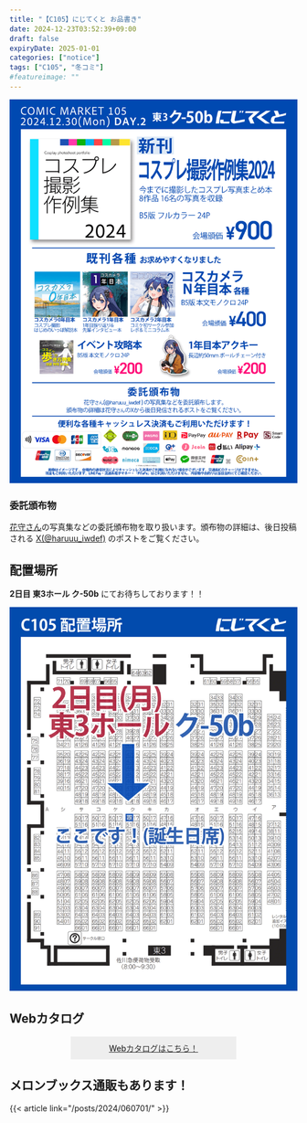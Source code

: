 ```yaml
---
title: "【C105】にじてくと お品書き"
date: 2024-12-23T03:52:39+09:00
draft: false
expiryDate: 2025-01-01
categories: ["notice"]
tags: ["C105", "冬コミ"]
#featureimage: ""
---
```


![C105お品書き](menu1.png)


### 委託頒布物

[花守さん](https://x.com/haruuu_iwdef/)の写真集などの委託頒布物を取り扱います。頒布物の詳細は、後日投稿される [X(@haruuu_iwdef)](https://x.com/haruuu_iwdef/) のポストをご覧ください。

## 配置場所

**2日目 東3ホール ク-50b** にてお待ちしております！！

![C105配置場所](location.webp)


## Webカタログ

<div class="button008">
<a href="https://webcatalog.circle.ms/Perma/Circle/10448152/" target="_blank">Webカタログはこちら！</a>
</div>
<style>
.button008 a {
    background: #eee;
    position: relative;
    display: flex;
    justify-content: space-around;
    align-items: center;
    margin: 0 auto;
    max-width: 240px;
    padding: 10px 25px;
    color: #313131;
    transition: 0.3s ease-in-out;
    font-weight: 500;
    z-index:0;
}
.button008 a:before {
    content: "";
    position: absolute;
    top: 0;
    bottom: 0;
    width: 0;
    display: block;
    background: #6bb6ff;
    transition: .3s;
    left:0;
}
.button008 a:hover {
    color: #FFF !important;
}
.button008 a:hover:before {
    width: 100%;
    z-index: -1;
}
</style>

## メロンブックス通販もあります！

{{< article link="/posts/2024/060701/" >}}